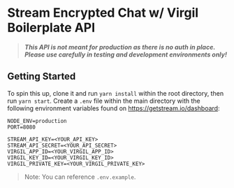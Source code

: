 # Stream Encrypted Chat w/ Virgil Boilerplate API

> **_This API is not meant for production as there is no auth in place. Please use carefully in testing and development environments only!_**

## Getting Started

To spin this up, clone it and run `yarn install` within the root directory, then run `yarn start`. Create a `.env` file within the main directory with the following environment variables found on https://getstream.io/dashboard:

```
NODE_ENV=production
PORT=8080

STREAM_API_KEY=<YOUR_API_KEY>
STREAM_API_SECRET=<YOUR_API_SECRET>
VIRGIL_APP_ID=<YOUR_VIRGIL_APP_ID>
VIRGIL_KEY_ID=<YOUR_VIRGIL_KEY_ID>
VIRGIL_PRIVATE_KEY=<YOUR_VIRGIL_PRIVATE_KEY>
```

> Note: You can reference `.env.example`.


